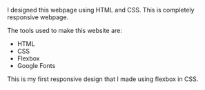 I designed this webpage using HTML and CSS. This is completely responsive webpage.

The tools used to make this website are:

- HTML
- CSS
- Flexbox
- Google Fonts

This is my first responsive design that I made using flexbox in CSS.
